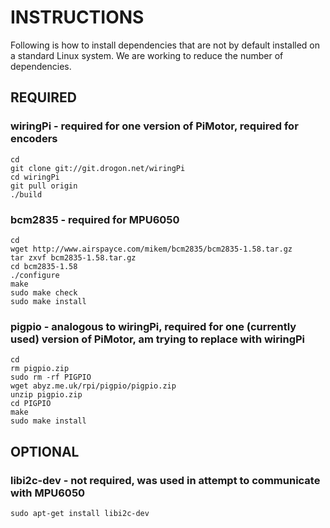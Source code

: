 # INSTRUCTIONS
Following is how to install dependencies that are not by default installed on a standard Linux system. We are working to reduce the number of dependencies.


## REQUIRED

### wiringPi - required for one version of PiMotor, required for encoders

```
cd
git clone git://git.drogon.net/wiringPi
cd wiringPi
git pull origin
./build
```

### bcm2835 - required for MPU6050

```
cd
wget http://www.airspayce.com/mikem/bcm2835/bcm2835-1.58.tar.gz
tar zxvf bcm2835-1.58.tar.gz
cd bcm2835-1.58
./configure
make
sudo make check
sudo make install
```


### pigpio - analogous to wiringPi, required for one (currently used) version of PiMotor, am trying to replace with wiringPi
```
cd
rm pigpio.zip
sudo rm -rf PIGPIO
wget abyz.me.uk/rpi/pigpio/pigpio.zip
unzip pigpio.zip
cd PIGPIO
make
sudo make install
```



## OPTIONAL


### libi2c-dev - not required, was used in attempt to communicate with MPU6050
```
sudo apt-get install libi2c-dev
```


